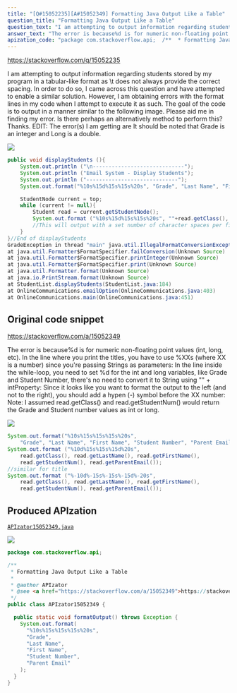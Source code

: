 ```yaml
---
title: "[Q#15052235][A#15052349] Formatting Java Output Like a Table"
question_title: "Formatting Java Output Like a Table"
question_text: "I am attempting to output information regarding students stored by my program in a tabular-like format as \\t does not always provide the correct spacing. In order to do so, I came across this question and have attempted to enable a similar solution. However, I am obtaining errors with the format lines in my code when I attempt to execute it as such. The goal of the code is to output in a manner similar to the following image. Please aid me in finding my error. Is there perhaps an alternatively method to perform this? Thanks. EDIT: The error(s) I am getting are It should be noted that Grade is an integer and Long is a double."
answer_text: "The error is because%d is for numeric non-floating point values (int, long, etc). In the line where you print the titles, you have to use %XXs (where XX is a number) since you're passing Strings as parameters: In the line inside the while-loop, you need to set %d for the int and long variables, like Grade and Student Number, there's no need to convert it to String using \"\" + intProperty: Since it looks like you want to format the output to the left (and not to the right), you should add a hypen (-) symbol before the XX number: Note: I assumed read.getClass() and read.getStudentNum() would return the Grade and Student number values as int or long."
apization_code: "package com.stackoverflow.api;  /**  * Formatting Java Output Like a Table  *  * @author APIzator  * @see <a href=\"https://stackoverflow.com/a/15052349\">https://stackoverflow.com/a/15052349</a>  */ public class APIzator15052349 {    public static void formatOutput() throws Exception {     System.out.format(       \"%10s%15s%15s%15s%20s\",       \"Grade\",       \"Last Name\",       \"First Name\",       \"Student Number\",       \"Parent Email\"     );   } }"
---
```


https://stackoverflow.com/q/15052235

I am attempting to output information regarding students stored by my program in a tabular-like format as \t does not always provide the correct spacing. In order to do so, I came across this question and have attempted to enable a similar solution. However, I am obtaining errors with the format lines in my code when I attempt to execute it as such.
The goal of the code is to output in a manner similar to the following image.
Please aid me in finding my error. Is there perhaps an alternatively method to perform this?
Thanks.
EDIT: The error(s) I am getting are
It should be noted that Grade is an integer and Long is a double.


<div class="code-logo"><img src="/stackoverflow.png" /></div>

```java
public void displayStudents (){
    System.out.println ("\n-----------------------------");
    System.out.println ("Email System - Display Students");
    System.out.println ("-----------------------------");
    System.out.format("%10s%15d%15s%15s%20s", "Grade", "Last Name", "First Name", "Student Number", "Parent Email");

    StudentNode current = top;
    while (current != null){
        Student read = current.getStudentNode();
        System.out.format ("%10s%15d%15s%15s%20s", ""+read.getClass(), read.getLastName(), read.getFirstName(), ""+read.getStudentNum(), read.getParentEmail());
        //This will output with a set number of character spaces per field, giving the list a table-like quality
    }
}//End of displayStudents
GradeException in thread "main" java.util.IllegalFormatConversionException: d != java.lang.String
at java.util.Formatter$FormatSpecifier.failConversion(Unknown Source)
at java.util.Formatter$FormatSpecifier.printInteger(Unknown Source)
at java.util.Formatter$FormatSpecifier.print(Unknown Source)
at java.util.Formatter.format(Unknown Source)
at java.io.PrintStream.format(Unknown Source)
at StudentList.displayStudents(StudentList.java:184)
at OnlineCommunications.emailOption(OnlineCommunications.java:403)
at OnlineCommunications.main(OnlineCommunications.java:451)
```


## Original code snippet

https://stackoverflow.com/a/15052349

The error is because%d is for numeric non-floating point values (int, long, etc).
In the line where you print the titles, you have to use %XXs (where XX is a number) since you&#x27;re passing Strings as parameters:
In the line inside the while-loop, you need to set %d for the int and long variables, like Grade and Student Number, there&#x27;s no need to convert it to String using &quot;&quot; + intProperty:
Since it looks like you want to format the output to the left (and not to the right), you should add a hypen (-) symbol before the XX number:
Note: I assumed read.getClass() and read.getStudentNum() would return the Grade and Student number values as int or long.

<div class="code-logo"><img src="/stackoverflow.png" /></div>

```java
System.out.format("%10s%15s%15s%15s%20s",
    "Grade", "Last Name", "First Name", "Student Number", "Parent Email");
System.out.format ("%10d%15s%15s%15d%20s",
    read.getClass(), read.getLastName(), read.getFirstName(),
    read.getStudentNum(), read.getParentEmail());
//similar for title
System.out.format ("%-10d%-15s%-15s%-15d%-20s",
    read.getClass(), read.getLastName(), read.getFirstName(),
    read.getStudentNum(), read.getParentEmail());
```

## Produced APIzation

[`APIzator15052349.java`](https://github.com/pasqualesalza/apization-temp/raw/main/data/search/APIzator15052349.java)

<div class="code-logo"><img src="/apizator.png" /></div>

```java
package com.stackoverflow.api;

/**
 * Formatting Java Output Like a Table
 *
 * @author APIzator
 * @see <a href="https://stackoverflow.com/a/15052349">https://stackoverflow.com/a/15052349</a>
 */
public class APIzator15052349 {

  public static void formatOutput() throws Exception {
    System.out.format(
      "%10s%15s%15s%15s%20s",
      "Grade",
      "Last Name",
      "First Name",
      "Student Number",
      "Parent Email"
    );
  }
}

```
